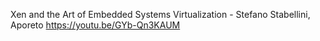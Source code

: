 Xen and the Art of Embedded Systems Virtualization - Stefano Stabellini, Aporeto
https://youtu.be/GYb-Qn3KAUM
